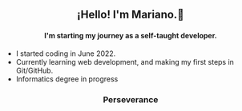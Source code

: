 ## <p align="center">¡Hello! I'm Mariano.👋 </p>
#### <p align="center"> I'm starting my journey as a self-taught developer.</p>
- I started coding in June 2022.
- Currently learning web development, and making my first steps in Git/GitHub.
- Informatics degree in progress

### <p align="center">Perseverance</p>

